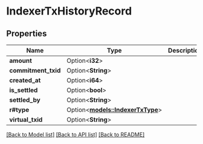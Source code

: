 # IndexerTxHistoryRecord

## Properties

| Name                | Type                                                  | Description | Notes      |
| ------------------- | ----------------------------------------------------- | ----------- | ---------- |
| **amount**          | Option<**i32**>                                       |             | [optional] |
| **commitment_txid** | Option<**String**>                                    |             | [optional] |
| **created_at**      | Option<**i64**>                                       |             | [optional] |
| **is_settled**      | Option<**bool**>                                      |             | [optional] |
| **settled_by**      | Option<**String**>                                    |             | [optional] |
| **r#type**          | Option<[**models::IndexerTxType**](IndexerTxType.md)> |             | [optional] |
| **virtual_txid**    | Option<**String**>                                    |             | [optional] |

[[Back to Model list]](../README.md#documentation-for-models) [[Back to API list]](../README.md#documentation-for-api-endpoints) [[Back to README]](../README.md)
